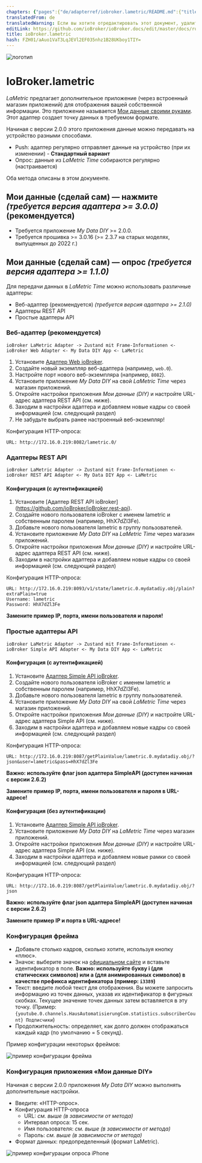 ```yaml
---
chapters: {"pages":{"de/adapterref/iobroker.lametric/README.md":{"title":{"de":"ioBroker.lametric"},"content":"de/adapterref/iobroker.lametric/README.md"},"de/adapterref/iobroker.lametric/apps.md":{"title":{"de":"ioBroker.lametric"},"content":"de/adapterref/iobroker.lametric/apps.md"},"de/adapterref/iobroker.lametric/my-data-diy.md":{"title":{"de":"ioBroker.lametric"},"content":"de/adapterref/iobroker.lametric/my-data-diy.md"},"de/adapterref/iobroker.lametric/notifications.md":{"title":{"de":"ioBroker.lametric"},"content":"de/adapterref/iobroker.lametric/notifications.md"},"de/adapterref/iobroker.lametric/blockly.md":{"title":{"de":"ioBroker.lametric"},"content":"de/adapterref/iobroker.lametric/blockly.md"}}}
translatedFrom: de
translatedWarning: Если вы хотите отредактировать этот документ, удалите поле «translationFrom», в противном случае этот документ будет снова автоматически переведен
editLink: https://github.com/ioBroker/ioBroker.docs/edit/master/docs/ru/adapterref/iobroker.lametric/my-data-diy.md
title: ioBroker.lametric
hash: FZH01/aAuo1VaT3LqJEVl2EF035nhz1B28UKboy1TIY=
---
```

![логотип](../../../de/admin/lametric.png)

# IoBroker.lametric
*LaMetric* предлагает дополнительное приложение (через встроенный магазин приложений) для отображения вашей собственной информации. Это приложение называется [Мои данные своими руками](https://apps.lametric.com/apps/my_data__diy_/8942). Этот адаптер создает точку данных в требуемом формате.

Начиная с версии 2.0.0 этого приложения данные можно передавать на устройство разными способами.

- Push: адаптер регулярно отправляет данные на устройство (при их изменении) - **Стандартный вариант**
- Опрос: данные из *LaMetric Time* собираются регулярно (настраивается)

Оба метода описаны в этом документе.

## Мои данные (сделай сам) — нажмите *(требуется версия адаптера >= 3.0.0)* (рекомендуется)
- Требуется приложение *My Data DIY* >= 2.0.0.
- Требуется прошивка >= 3.0.16 (>= 2.3.7 на старых моделях, выпущенных до 2022 г.)

## Мои данные (сделай сам) — опрос *(требуется версия адаптера >= 1.1.0)*
Для передачи данных в *LaMetric Time* можно использовать различные адаптеры:

- Веб-адаптер (рекомендуется) *(требуется версия адаптера >= 2.1.0)*
- Адаптеры REST API
- Простые адаптеры API

### Веб-адаптер (рекомендуется)
```ioBroker LaMetric Adapter -> Zustand mit Frame-Informationen <- ioBroker Web Adapter <- My Data DIY App <- LaMetric```

1. Установите [Адаптер Web ioBroker](https://github.com/ioBroker/ioBroker.web).
2. Создайте новый экземпляр веб-адаптера (например, ``web.0``).
3. Настройте порт нового веб-экземпляра (например, ``8082``).
4. Установите приложение *My Data DIY* на свой *LaMetric Time* через магазин приложений.
5. Откройте настройки приложения *Мои данные (DIY)* и настройте URL-адрес адаптера REST API (см. ниже).
6. Заходим в настройки адаптера и добавляем новые кадры со своей информацией (см. следующий раздел)
7. Не забудьте выбрать ранее настроенный веб-экземпляр!

Конфигурация HTTP-опроса:

```
URL: http://172.16.0.219:8082/lametric.0/
```

### Адаптеры REST API
```ioBroker LaMetric Adapter -> Zustand mit Frame-Informationen <- ioBroker REST API Adapter <- My Data DIY App <- LaMetric```

#### Конфигурация (с аутентификацией)
1. Установите [Адаптер REST API ioBroker] (https://github.com/ioBroker/ioBroker.rest-api).
2. Создайте нового пользователя ioBroker с именем lametric и собственным паролем (например, HhX7dZl3Fe).
3. Добавьте нового пользователя lametric в группу пользователей.
4. Установите приложение *My Data DIY* на *LaMetric Time* через магазин приложений.
5. Откройте настройки приложения *Мои данные (DIY)* и настройте URL-адрес адаптера REST API (см. ниже).
6. Заходим в настройки адаптера и добавляем новые кадры со своей информацией (см. следующий раздел)

Конфигурация HTTP-опроса:

```
URL: http://172.16.0.219:8093/v1/state/lametric.0.mydatadiy.obj/plain?extraPlain=true
Username: lametric
Password: HhX7dZl3Fe
```

**Замените пример IP, порта, имени пользователя и пароля!**

### Простые адаптеры API
```ioBroker LaMetric Adapter -> Zustand mit Frame-Informationen <- ioBroker Simple API Adapter <- My Data DIY App <- LaMetric```

#### Конфигурация (с аутентификацией)
1. Установите [Адаптер Simple API ioBroker](https://github.com/ioBroker/ioBroker.simple-api).
2. Создайте нового пользователя ioBroker с именем lametric и собственным паролем (например, HhX7dZl3Fe).
3. Добавьте нового пользователя lametric в группу пользователей.
4. Установите приложение *My Data DIY* на свой *LaMetric Time* через магазин приложений.
5. Откройте настройки приложения *Мои данные (DIY)* и настройте URL-адрес адаптера Simple API (см. ниже).
6. Заходим в настройки адаптера и добавляем новые кадры со своей информацией (см. следующий раздел)

Конфигурация HTTP-опроса:

```
URL: http://172.16.0.219:8087/getPlainValue/lametric.0.mydatadiy.obj/?json&user=lametric&pass=HhX7dZl3Fe
```

**Важно: используйте флаг json адаптера SimpleAPI (доступен начиная с версии 2.6.2)**

**Замените пример IP, порта, имени пользователя и пароля в URL-адресе!**

#### Конфигурация (без аутентификации)
1. Установите [Адаптер Simple API ioBroker](https://github.com/ioBroker/ioBroker.simple-api).
2. Установите приложение *My Data DIY* на *LaMetric Time* через магазин приложений.
3. Откройте настройки приложения *Мои данные (DIY)* и настройте URL-адрес адаптера Simple API (см. ниже).
4. Заходим в настройки адаптера и добавляем новые рамки со своей информацией (см. следующий раздел)

Конфигурация HTTP-опроса:

```
URL: http://172.16.0.219:8087/getPlainValue/lametric.0.mydatadiy.obj/?json
```

**Важно: используйте флаг json адаптера SimpleAPI (доступен начиная с версии 2.6.2)**

**Замените пример IP и порта в URL-адресе!**

### Конфигурация фрейма
- Добавьте столько кадров, сколько хотите, используя кнопку «плюс».
- Значок: выберите значок на [официальном сайте](https://developer.lametric.com/icons) и вставьте идентификатор в поле. **Важно: используйте букву i (для статических символов) или a (для анимированных символов) в качестве префикса идентификатора (пример: `i3389`)**
- Текст: введите любой текст для отображения. Вы можете запросить информацию из точек данных, указав их идентификатор в фигурных скобках. Текущее значение точек данных затем вставляется в эту точку. (Пример: `{youtube.0.channels.HausAutomatisierungCom.statistics.subscriberCount} Подписчики`)
- Продолжительность: определяет, как долго должен отображаться каждый кадр (по умолчанию = 5 секунд).

Пример конфигурации некоторых фреймов:

![пример конфигурации фрейма](../../../de/adapterref/iobroker.lametric/img/my-data-diy.png)

### Конфигурация приложения «Мои данные DIY»
Начиная с версии 2.0.0 приложения *My Data DIY* можно выполнять дополнительные настройки.

- Введите: «HTTP-опрос».
- Конфигурация HTTP-опроса
    - URL: *см. выше (в зависимости от метода)*
    - Интервал опроса: 15 сек.
    - Имя пользователя: *см. выше (в зависимости от метода)*
    - Пароль: *см. выше (в зависимости от метода)*
- Формат данных: предопределенный (формат LaMetric).

![пример конфигурации опроса iPhone](../../../de/adapterref/iobroker.lametric/img/my-data-diy-iphone-poll.png)